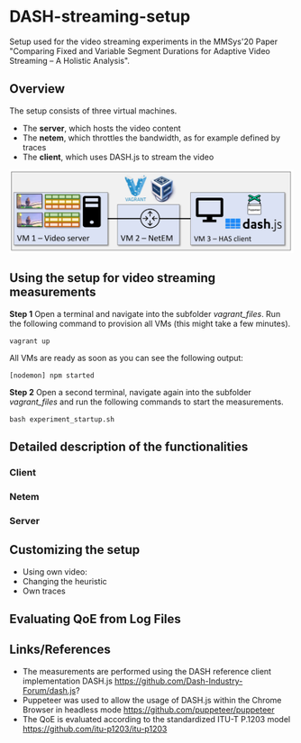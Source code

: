 # DASH-streaming-setup
Setup used for the video streaming experiments in the MMSys'20 Paper "Comparing Fixed and Variable Segment Durations for Adaptive Video Streaming – A Holistic Analysis". 
## Overview 
The setup consists of three virtual machines. 
   * The __server__, which hosts the video content 
   * The __netem__, which throttles the bandwidth, as for example defined by traces 
   * The __client__, which uses DASH.js to stream the video
   
![](images/setup.JPG)



## Using the setup for video streaming measurements 
__Step 1__ Open a terminal and navigate into the subfolder *vagrant_files*. Run the following command to provision all VMs (this might take a few minutes).
```
vagrant up
```
All VMs are ready as soon as you can see the following output: 
```
[nodemon] npm started
```

__Step 2__ Open a second terminal, navigate again into the subfolder *vagrant_files* and run the following commands to start the measurements. 
```
bash experiment_startup.sh
```

## Detailed description of the functionalities

### Client

### Netem 

### Server 

## Customizing the setup 
  * Using own video: 
  * Changing the heuristic
  * Own traces 


## Evaluating QoE from Log Files 

## Links/References
  * The measurements are performed using the DASH reference client implementation DASH.js https://github.com/Dash-Industry-Forum/dash.js?
  * Puppeteer was used to allow the usage of DASH.js within the Chrome Browser in headless mode https://github.com/puppeteer/puppeteer
  * The QoE is evaluated according to the standardized ITU-T P.1203 model https://github.com/itu-p1203/itu-p1203
